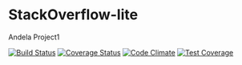 # StackOverflow-lite
Andela Project1

[![Build Status](https://travis-ci.org/mozzy11/StackOverflow-lite.png)](https://https://travis-ci.org/mozzy11/StackOverflow-lite)
[![Coverage Status](https://coveralls.io/github/mozzy11/StackOverflow-lite/badge.svg?branch=master)](https://coveralls.io/github/mozzy11/StackOverflow-lite?branch=master)
[![Code Climate](https://codeclimate.com/github/codeclimate/codeclimate/badges/gpa.svg)](https://codeclimate.com/github/mozzy11/StackOverflow-lite)
[![Test Coverage](https://api.codeclimate.com/v1/badges/b93648548f2825ded4db/test_coverage)](https://codeclimate.com/github/mozzy11/StackOverflow-lite/test_coverage)

